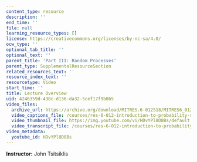 ```yaml
---
content_type: resource
description: ''
end_time: ''
file: null
learning_resource_types: []
license: https://creativecommons.org/licenses/by-nc-sa/4.0/
ocw_type: ''
optional_tab_title: ''
optional_text: ''
parent_title: 'Part III: Random Processes'
parent_type: SupplementalResourceSection
related_resources_text: ''
resource_index_text: ''
resourcetype: Video
start_time: ''
title: Lecture Overview
uid: 4246359d-438c-d136-da32-5cef17f9b0b5
video_files:
  archive_url: https://archive.org/download/MITRES.6-012S18/MITRES6_012S18_L21-01_300k.mp4
  video_captions_file: /courses/res-6-012-introduction-to-probability-spring-2018/c9c3151247b95411bf9bad06df3dcbb4_HDvYPl8D8Bs.vtt
  video_thumbnail_file: https://img.youtube.com/vi/HDvYPl8D8Bs/default.jpg
  video_transcript_file: /courses/res-6-012-introduction-to-probability-spring-2018/d705a5a42c08b63d0d061743659623d9_HDvYPl8D8Bs.pdf
video_metadata:
  youtube_id: HDvYPl8D8Bs
---
```


**Instructor:** John Tsitsiklis

